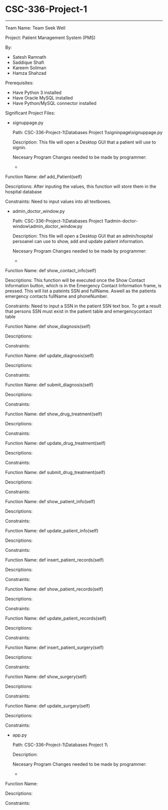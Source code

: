 # CSC-336-Project-1
<hr></hr>

Team Name: Team Seek Well

Project: Patient Management System (PMS)

By:
* Satesh Ramnath
* Saddique Shafi
* Kareem Soliman
* Hamza Shahzad

Prerequisites:
* Have Python 3 installed
* Have Oracle MySQL installed
* Have Python/MySQL connector installed

Significant Project Files:
* signuppage.py

  Path: CSC-336-Project-1\Databases Project 1\signinpage\signuppage.py
  
  Description: This file will open a Desktop GUI that a patient will use to signin.
  
  Necesary Program Changes needed to be made by programmer:

  * 

Function Name: def add_Patient(self)

Descriptions: After inputing the values, this function will store them in the hospital database

Constraints: Need to input values into all textboxes.

* admin_doctor_window.py

  Path: CSC-336-Project-1\Databases Project 1\admin-doctor-window\admin_doctor_window.py
  
  Description: This file will open a Desktop GUI that an admin/hospital persoanel can use to show, add and update patient information.
  
  Necesary Program Changes needed to be made by programmer:

  * 

Function Name: def show_contact_info(self)

Descriptions: This function will be executed once the Show Contact Information button, which is in the Emergency Contact Information frame, is pressed. This will list a pateints SSN and fullName. Aswell as the patients emergency contacts fullName and phoneNumber.

Constraints: Need to input a SSN in the patient SSN text box. To get a result that persons SSN must exist in the patient table and emergencycontact table

Function Name: def show_diagnosis(self)

Descriptions: 

Constraints:

Function Name: def update_diagnosis(self)

Descriptions: 

Constraints:

Function Name: def submit_diagnosis(self)

Descriptions: 

Constraints:

Function Name: def show_drug_treatment(self)

Descriptions: 

Constraints:

Function Name: def update_drug_treatment(self)

Descriptions: 

Constraints:

Function Name: def submit_drug_treatment(self)

Descriptions: 

Constraints:

Function Name: def show_patient_info(self)

Descriptions: 

Constraints:

Function Name: def update_patient_info(self)

Descriptions: 

Constraints:

Function Name: def insert_patient_records(self)

Descriptions: 

Constraints:

Function Name: def show_patient_records(self)

Descriptions: 

Constraints:

Function Name: def update_patient_records(self)

Descriptions: 

Constraints:

Function Name: def insert_patient_surgery(self)

Descriptions: 

Constraints:

Function Name: def show_surgery(self)

Descriptions: 

Constraints:

Function Name: def update_surgery(self)

Descriptions: 

Constraints:

* app.py

  Path: CSC-336-Project-1\Databases Project 1\
  
  Description: 
  
  Necesary Program Changes needed to be made by programmer:

  * 

Function Name: 

Descriptions: 

Constraints:
